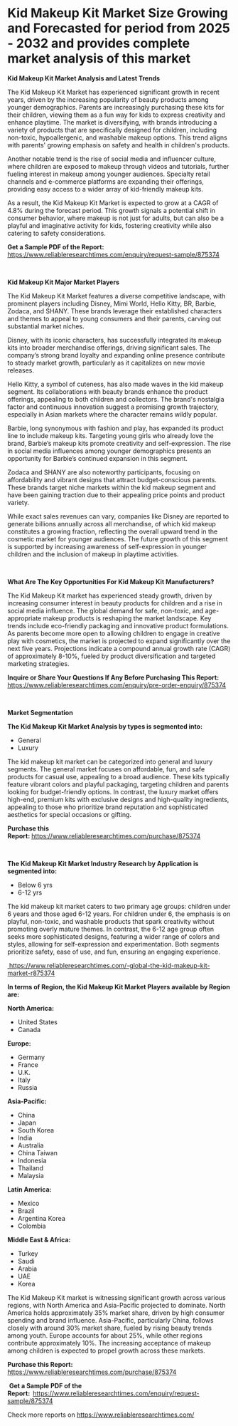 <p><h1>Kid Makeup Kit Market Size Growing and Forecasted for period from 2025 - 2032 and provides complete market analysis of this market</h1></p><p><strong>Kid Makeup Kit Market Analysis and Latest Trends</strong></p>
<p><p>The Kid Makeup Kit Market has experienced significant growth in recent years, driven by the increasing popularity of beauty products among younger demographics. Parents are increasingly purchasing these kits for their children, viewing them as a fun way for kids to express creativity and enhance playtime. The market is diversifying, with brands introducing a variety of products that are specifically designed for children, including non-toxic, hypoallergenic, and washable makeup options. This trend aligns with parents' growing emphasis on safety and health in children's products.</p><p>Another notable trend is the rise of social media and influencer culture, where children are exposed to makeup through videos and tutorials, further fueling interest in makeup among younger audiences. Specialty retail channels and e-commerce platforms are expanding their offerings, providing easy access to a wider array of kid-friendly makeup kits.</p><p>As a result, the Kid Makeup Kit Market is expected to grow at a CAGR of 4.8% during the forecast period. This growth signals a potential shift in consumer behavior, where makeup is not just for adults, but can also be a playful and imaginative activity for kids, fostering creativity while also catering to safety considerations.</p></p>
<p><strong>Get a Sample PDF of the Report:&nbsp;</strong> <a href="https://www.reliableresearchtimes.com/enquiry/request-sample/875374?utm_campaign=2722&utm_medium=2&utm_source=Github&utm_content=ia&utm_term=21032025&utm_id=kid-makeup-kit">https://www.reliableresearchtimes.com/enquiry/request-sample/875374</a></p>
<p>&nbsp;</p>
<p><strong>Kid Makeup Kit Major Market Players</strong></p>
<p><p>The Kid Makeup Kit Market features a diverse competitive landscape, with prominent players including Disney, Mimi World, Hello Kitty, BR, Barbie, Zodaca, and SHANY. These brands leverage their established characters and themes to appeal to young consumers and their parents, carving out substantial market niches.</p><p>Disney, with its iconic characters, has successfully integrated its makeup kits into broader merchandise offerings, driving significant sales. The company’s strong brand loyalty and expanding online presence contribute to steady market growth, particularly as it capitalizes on new movie releases.</p><p>Hello Kitty, a symbol of cuteness, has also made waves in the kid makeup segment. Its collaborations with beauty brands enhance the product offerings, appealing to both children and collectors. The brand's nostalgia factor and continuous innovation suggest a promising growth trajectory, especially in Asian markets where the character remains wildly popular.</p><p>Barbie, long synonymous with fashion and play, has expanded its product line to include makeup kits. Targeting young girls who already love the brand, Barbie’s makeup kits promote creativity and self-expression. The rise in social media influences among younger demographics presents an opportunity for Barbie’s continued expansion in this segment.</p><p>Zodaca and SHANY are also noteworthy participants, focusing on affordability and vibrant designs that attract budget-conscious parents. These brands target niche markets within the kid makeup segment and have been gaining traction due to their appealing price points and product variety.</p><p>While exact sales revenues can vary, companies like Disney are reported to generate billions annually across all merchandise, of which kid makeup constitutes a growing fraction, reflecting the overall upward trend in the cosmetic market for younger audiences. The future growth of this segment is supported by increasing awareness of self-expression in younger children and the inclusion of makeup in playtime activities.</p></p>
<p>&nbsp;</p>
<p><strong>What Are The Key Opportunities For Kid Makeup Kit Manufacturers?</strong></p>
<p><p>The Kid Makeup Kit market has experienced steady growth, driven by increasing consumer interest in beauty products for children and a rise in social media influence. The global demand for safe, non-toxic, and age-appropriate makeup products is reshaping the market landscape. Key trends include eco-friendly packaging and innovative product formulations. As parents become more open to allowing children to engage in creative play with cosmetics, the market is projected to expand significantly over the next five years. Projections indicate a compound annual growth rate (CAGR) of approximately 8-10%, fueled by product diversification and targeted marketing strategies.</p></p>
<p><strong>Inquire or Share Your Questions If Any Before Purchasing This Report:</strong> <a href="https://www.reliableresearchtimes.com/enquiry/pre-order-enquiry/875374?utm_campaign=2722&utm_medium=2&utm_source=Github&utm_content=ia&utm_term=21032025&utm_id=kid-makeup-kit">https://www.reliableresearchtimes.com/enquiry/pre-order-enquiry/875374</a></p>
<p>&nbsp;</p>
<p><strong>Market Segmentation</strong></p>
<p><strong>The Kid Makeup Kit Market Analysis by types is segmented into:</strong></p>
<p><ul><li>General</li><li>Luxury</li></ul></p>
<p><p>The kid makeup kit market can be categorized into general and luxury segments. The general market focuses on affordable, fun, and safe products for casual use, appealing to a broad audience. These kits typically feature vibrant colors and playful packaging, targeting children and parents looking for budget-friendly options. In contrast, the luxury market offers high-end, premium kits with exclusive designs and high-quality ingredients, appealing to those who prioritize brand reputation and sophisticated aesthetics for special occasions or gifting.</p></p>
<p><strong>Purchase this Report:&nbsp;</strong><a href="https://www.reliableresearchtimes.com/purchase/875374?utm_campaign=2722&utm_medium=2&utm_source=Github&utm_content=ia&utm_term=21032025&utm_id=kid-makeup-kit">https://www.reliableresearchtimes.com/purchase/875374</a></p>
<p>&nbsp;</p>
<p><strong>The Kid Makeup Kit Market Industry Research by Application is segmented into:</strong></p>
<p><ul><li>Below 6 yrs</li><li>6-12 yrs</li></ul></p>
<p><p>The kid makeup kit market caters to two primary age groups: children under 6 years and those aged 6-12 years. For children under 6, the emphasis is on playful, non-toxic, and washable products that spark creativity without promoting overly mature themes. In contrast, the 6-12 age group often seeks more sophisticated designs, featuring a wider range of colors and styles, allowing for self-expression and experimentation. Both segments prioritize safety, ease of use, and fun, ensuring an engaging experience.</p></p>
<p><a href="https://www.reliableresearchtimes.com/-global-the-kid-makeup-kit-market-r875374?utm_campaign=2722&utm_medium=2&utm_source=Github&utm_content=ia&utm_term=21032025&utm_id=kid-makeup-kit">&nbsp;https://www.reliableresearchtimes.com/-global-the-kid-makeup-kit-market-r875374</a></p>
<p><strong>In terms of Region, the Kid Makeup Kit Market Players available by Region are:</strong></p>
<p>
    <p> <strong> North America: </strong>
        <ul>
            <li>United States</li>
            <li>Canada</li>
        </ul>
        </p> 
    <p> <strong> Europe: </strong>
        <ul>
            <li>Germany</li>
            <li>France</li>
            <li>U.K.</li>
            <li>Italy</li>
            <li>Russia</li>
        </ul>
        </p> 
    <p> <strong> Asia-Pacific: </strong>
        <ul>
            <li>China</li>
            <li>Japan</li>
            <li>South Korea</li>
            <li>India</li>
            <li>Australia</li>
            <li>China Taiwan</li>
            <li>Indonesia</li>
            <li>Thailand</li>
            <li>Malaysia</li>
        </ul>
        </p> 
    <p> <strong> Latin America: </strong>
        <ul>
            <li>Mexico</li>
            <li>Brazil</li>
            <li>Argentina Korea</li>
            <li>Colombia</li>
        </ul>
        </p> 
    <p> <strong> Middle East & Africa: </strong>
        <ul>
            <li>Turkey</li>
            <li>Saudi</li>
            <li>Arabia</li>
            <li>UAE</li>
            <li>Korea</li>
        </ul>
    </p>
    </p>
<p><p>The Kid Makeup Kit market is witnessing significant growth across various regions, with North America and Asia-Pacific projected to dominate. North America holds approximately 35% market share, driven by high consumer spending and brand influence. Asia-Pacific, particularly China, follows closely with around 30% market share, fueled by rising beauty trends among youth. Europe accounts for about 25%, while other regions contribute approximately 10%. The increasing acceptance of makeup among children is expected to propel growth across these markets.</p></p>
<p><strong>Purchase this Report: </strong><a href="https://www.reliableresearchtimes.com/purchase/875374?utm_campaign=2722&utm_medium=2&utm_source=Github&utm_content=ia&utm_term=21032025&utm_id=kid-makeup-kit">https://www.reliableresearchtimes.com/purchase/875374</a></p>
<p>&nbsp;<strong>Get a Sample PDF of the Report:&nbsp;&nbsp;</strong><a href="https://www.reliableresearchtimes.com/enquiry/request-sample/875374?utm_campaign=2722&utm_medium=2&utm_source=Github&utm_content=ia&utm_term=21032025&utm_id=kid-makeup-kit">https://www.reliableresearchtimes.com/enquiry/request-sample/875374</a></p>
<p><strong></strong></p>
<p>Check more reports on <a href="https://www.reliableresearchtimes.com/?utm_campaign=2722&utm_medium=2&utm_source=Github&utm_content=ia&utm_term=21032025&utm_id=kid-makeup-kit">https://www.reliableresearchtimes.com/</a></p>